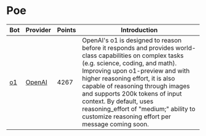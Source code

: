 # Poe

| Bot                      | Provider                         | Points | Introduction                                                                                                                                                                                                                                                                                                                                                                                                      |
| ------------------------ | -------------------------------- | ------ | ----------------------------------------------------------------------------------------------------------------------------------------------------------------------------------------------------------------------------------------------------------------------------------------------------------------------------------------------------------------------------------------------------------------- |
| [o1](https://poe.com/o1) | [OpenAI](https://poe.com/openai) | 4267   | OpenAI's o1 is designed to reason before it responds and provides world-class capabilities on complex tasks (e.g. science, coding, and math). Improving upon o1-preview and with higher reasoning effort, it is also capable of reasoning through images and supports 200k tokens of input context. By default, uses reasoning_effort of "medium;" ability to customize reasoning effort per message coming soon. |
